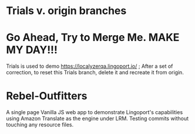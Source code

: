# Trials v. origin branches
# Go Ahead, Try to Merge Me. MAKE MY DAY!!!
Trials is used to demo https://localyzerqa.lingoport.io/ ; After a set of correction, to reset this Trials branch, delete it and recreate it from origin. 

# Rebel-Outfitters
A single page Vanilla JS web app to demonstrate Lingoport's capabilities using Amazon Translate as the engine under LRM.
Testing commits without touching any resource files.
